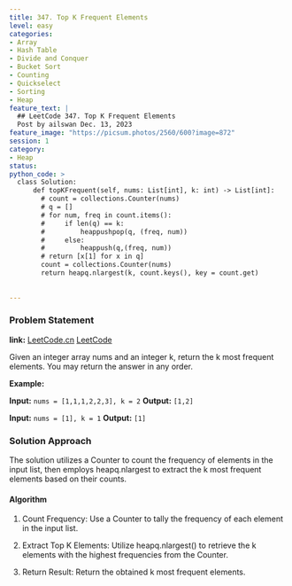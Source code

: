 ```yaml
---
title: 347. Top K Frequent Elements
level: easy
categories:
- Array
- Hash Table
- Divide and Conquer
- Bucket Sort
- Counting
- Quickselect
- Sorting
- Heap
feature_text: |
  ## LeetCode 347. Top K Frequent Elements
  Post by ailswan Dec. 13, 2023
feature_image: "https://picsum.photos/2560/600?image=872"
session: 1
category:
- Heap
status: 
python_code: >
  class Solution:
      def topKFrequent(self, nums: List[int], k: int) -> List[int]:
        # count = collections.Counter(nums)
        # q = []
        # for num, freq in count.items():
        #     if len(q) == k:
        #         heappushpop(q, (freq, num))
        #     else:
        #         heappush(q,(freq, num))
        # return [x[1] for x in q]
        count = collections.Counter(nums)
        return heapq.nlargest(k, count.keys(), key = count.get)
      
         
---
```


### Problem Statement
**link:**
[LeetCode.cn](https://leetcode.cn/problems/top-k-frequent-elements/)
[LeetCode](https://leetcode.com/problems/top-k-frequent-elements/)

Given an integer array nums and an integer k, return the k most frequent elements. You may return the answer in any order.
 
**Example:**

**Input:** `nums = [1,1,1,2,2,3], k = 2`
**Output:** `[1,2]`
 
**Input:** `nums = [1], k = 1`
**Output:** `[1]`

### Solution Approach
The solution utilizes a Counter to count the frequency of elements in the input list, then employs heapq.nlargest to extract the k most frequent elements based on their counts.

#### Algorithm
1. Count Frequency: Use a Counter to tally the frequency of each element in the input list.

2. Extract Top K Elements: Utilize heapq.nlargest() to retrieve the k elements with the highest frequencies from the Counter.

3. Return Result: Return the obtained k most frequent elements.